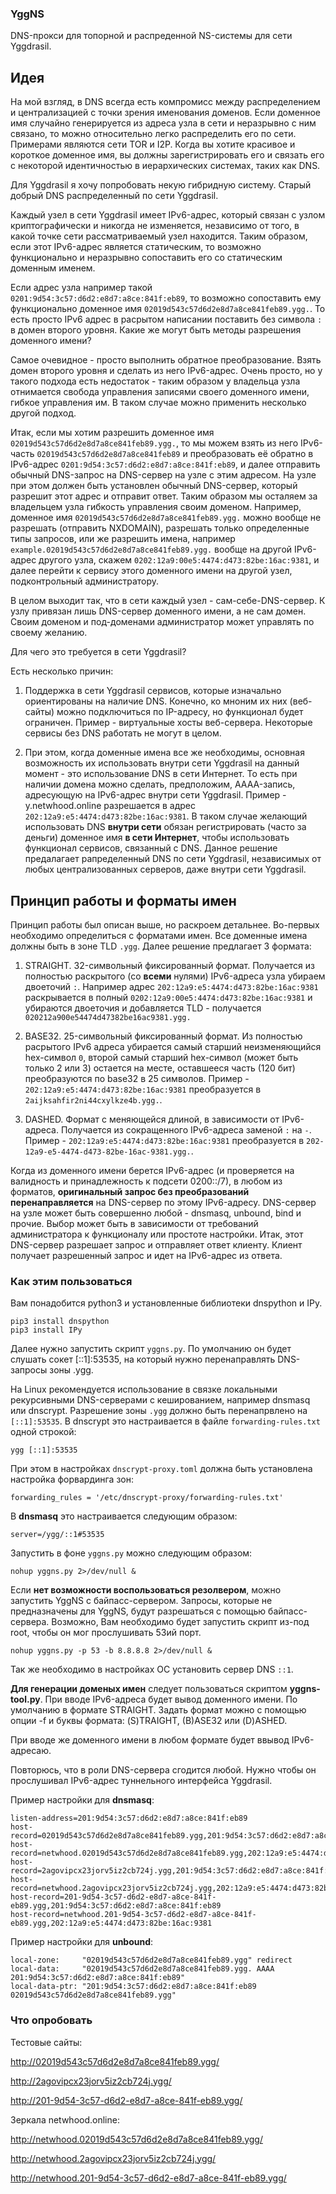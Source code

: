 ### YggNS

DNS-прокси для топорной и распреденной NS-системы для сети Yggdrasil.

## Идея

На мой взгляд, в DNS всегда есть компромисс между распределением и централизацией с точки зрения именования доменов. Если доменное имя случайно генерируется из адреса узла в сети и неразрывно с ним связано, то можно относительно легко распределить его по сети. Примерами являются сети TOR и I2P. Когда вы хотите красивое и короткое доменное имя, вы должны зарегистрировать его и связать его с некоторой идентичностью в иерархических системах, таких как DNS.

Для Yggdrasil я хочу попробовать некую гибридную систему. Старый добрый DNS распределенный по сети Yggdrasil.

Каждый узел в сети Yggdrasil имеет IPv6-адрес, который связан с узлом криптографически и никогда не изменяется, независимо от того, в какой точке сети рассматриваемый узел находится. Таким образом, если этот IPv6-адрес является статическим, то возможно функционально и неразрывно сопоставить его со статическим доменным именем.

Если адрес узла например такой `0201:9d54:3c57:d6d2:e8d7:a8ce:841f:eb89`, то возможно сопоставить ему функционально доменное имя `02019d543c57d6d2e8d7a8ce841feb89.ygg.`. То есть просто IPv6 адрес в расрытом написании поставить без символа `:` в домен второго уровня. Какие же могут быть методы разрешения доменного имени?

Самое очевидное - просто выполнить обратное преобразование. Взять домен второго уровня и сделать из него IPv6-адрес. Очень просто, но у такого подхода есть недостаток - таким образом у владельца узла отнимается свобода управления записями своего доменного имени, гибкое управления им. В таком случае можно применить несколько другой подход.

Итак, если мы хотим разрешить доменное имя `02019d543c57d6d2e8d7a8ce841feb89.ygg.`, то мы можем взять из него IPv6-часть `02019d543c57d6d2e8d7a8ce841feb89` и преобразовать её обратно в IPv6-адрес `0201:9d54:3c57:d6d2:e8d7:a8ce:841f:eb89`, и далее отправить обычный DNS-запрос на DNS-сервер на узле с этим адресом. На узле при этом должен быть установлен обычный DNS-сервер, который разрешит этот адрес и отправит ответ. Таким образом мы осталяем за владельцем узла гибкость управления своим доменом. Например, доменное имя `02019d543c57d6d2e8d7a8ce841feb89.ygg.` можно вообще не разрешать (отправить NXDOMAIN), разрешать только определенные типы запросов, или же разрешить имена, например `example.02019d543c57d6d2e8d7a8ce841feb89.ygg.` вообще на другой IPv6-адрес другого узла, скажем `0202:12a9:00e5:4474:d473:82be:16ac:9381`, и далее перейти к сервису этого доменного имени на другой узел, подконтрольный администратору.

В целом выходит так, что в сети каждый узел - сам-себе-DNS-сервер. К узлу привязан лишь DNS-сервер доменного имени, а не сам домен. Своим доменом и под-доменами администратор может управлять по своему желанию.

Для чего это требуется в сети Yggdrasil?

Есть несколько причин:

1) Поддержка в сети Yggdrasil сервисов, которые изначально ориентированы на наличие DNS. Конечно, ко мноним их них (веб-сайты) можно подключиться по IP-адресу, но функционал будет ограничен. Пример - виртуальные хосты веб-сервера. Некоторые сервисы без DNS работать не могут в целом.

2) При этом, когда доменные имена все же необходимы, основная возможность их использовать внутри сети Yggdrasil на данный момент - это использование DNS в сети Интернет. То есть при наличии домена можно сделать, предположим, AAAA-запись, адресующую на IPv6-адрес внутри сети Yggdrasil. Пример - y.netwhood.online разрешается в адрес `202:12a9:e5:4474:d473:82be:16ac:9381`. В таком случае желающий использовать DNS __внутри сети__ обязан регистрировать (часто за деньги) доменное имя __в сети Интернет__, чтобы использовать функционал сервисов, связанный с DNS. Данное решение предалагает рапределенный DNS по сети Yggdrasil, независимых от любых централизованных серверов, даже внутри сети Yggdrasil.

## Принцип работы и форматы имен 

Принцип работы был описан выше, но раскроем детальнее. Во-первых необходимо определиться с форматами имен. Все доменные имена должны быть в зоне TLD `.ygg`. Далее решение предлагает 3 формата:

1) STRAIGHT. 32-символьный фиксированный формат. Получается из полностью раскрытого (со __всеми__ нулями) IPv6-адреса узла убираем двоеточий `:`. Например адрес `202:12a9:e5:4474:d473:82be:16ac:9381` раскрывается в полный `0202:12a9:00e5:4474:d473:82be:16ac:9381` и убираются двоеточия и добавляется TLD - получается `020212a900e54474d47382be16ac9381.ygg.` 

2) BASE32. 25-символьный фиксированный формат. Из полностью расрытого IPv6 адреса убирается самый старший неизменяющийся hex-символ `0`, второй самый старший hex-символ (может быть только 2 или 3) остается на месте, оставшееся часть (120 бит) преобразуются по base32 в 25 символов. Пример - `202:12a9:e5:4474:d473:82be:16ac:9381` преобразуется в `2aijksahfir2ni44cxylkze4b.ygg.`.

3) DASHED. Формат с меняющейся длиной, в зависимости от IPv6-адреса. Получается из сокращенного IPv6-адреса заменой `:` на `-`. Пример  - `202:12a9:e5:4474:d473:82be:16ac:9381` преобразуется в `202-12a9-e5-4474-d473-82be-16ac-9381.ygg.`.

Когда из доменного имени берется IPv6-адрес (и проверяется на валидность и принадлежность к подсети 0200::/7), в любом из форматов, __оригинальный запрос без преобразований перенаправляется__ на DNS-сервер по этому IPv6-адресу. DNS-сервер на узле может быть совершенно любой - dnsmasq, unbound, bind и прочие. Выбор может быть в зависимости от требований администратора к функционалу или простоте настройки. Итак, этот DNS-сервер разрешает запрос и отправляет ответ клиенту. Клиент получает разрешенный запрос и идет на IPv6-адрес из ответа.  


### Как этим пользоваться

Вам понадобится python3 и установленные библиотеки dnspython и IPy.

```
pip3 install dnspython
pip3 install IPy
```

Далее нужно запустить скрипт `yggns.py`. По умолчанию он будет слушать сокет [::1]:53535, на который нужно перенаправлять DNS-запросы зоны .ygg.

На Linux рекомендуется использование в связке локальными рекурсивными DNS-серверами с кешированием, например dnsmasq или dnscrypt. Разрешение зоны `.ygg` должно быть перенапрвлено на `[::1]:53535`. В dnsсrypt это настраивается в файле `forwarding-rules.txt` одной строкой:

```
ygg [::1]:53535
```

При этом в настройках `dnscrypt-proxy.toml` должна быть установлена настройка форвардинга зон:

```
forwarding_rules = '/etc/dnscrypt-proxy/forwarding-rules.txt'
```

В __dnsmasq__ это настраивается следующим образом:

```
server=/ygg/::1#53535
```

Запустить в фоне `yggns.py` можно следующим образом:

```
nohup yggns.py 2>/dev/null &
```

Если __нет возможности воспользоваться резолвером__, можно запустить YggNS с байпасс-сервером. Запросы, которые не предназначены для YggNS, будут разрешаться с помощью байпасс-сервера. Возможно, Вам необходимо будет запустить скрипт из-под root, чтобы он мог прослушивать 53ий порт.
```
nohup yggns.py -p 53 -b 8.8.8.8 2>/dev/null &
```
Так же необходимо в настройках ОС установить сервер DNS `::1`.

__Для генерации доменых имен__ следует пользоваться скриптом __yggns-tool.py__. При вводе IPv6-адреса будет вывод доменного имени. По умолчанию в формате STRAIGHT. Задать формат можно с помощью опции -f и буквы формата: (S)TRAIGHT, (B)ASE32 или (D)ASHED.

При вводе же доменного имени в любом формате будет ввывод IPv6-адресаю.

Повторюсь, что в роли DNS-сервера сгодится любой. Нужно чтобы он прослушивал IPv6-адрес туннельного интерфейса Yggdrasil.

Пример настройки для __dnsmasq__:
```
listen-address=201:9d54:3c57:d6d2:e8d7:a8ce:841f:eb89
host-record=02019d543c57d6d2e8d7a8ce841feb89.ygg,201:9d54:3c57:d6d2:e8d7:a8ce:841f:eb89
host-record=netwhood.02019d543c57d6d2e8d7a8ce841feb89.ygg,202:12a9:e5:4474:d473:82be:16ac:9381
host-record=2agovipcx23jorv5iz2cb724j.ygg,201:9d54:3c57:d6d2:e8d7:a8ce:841f:eb89
host-record=netwhood.2agovipcx23jorv5iz2cb724j.ygg,202:12a9:e5:4474:d473:82be:16ac:9381
host-record=201-9d54-3c57-d6d2-e8d7-a8ce-841f-eb89.ygg,201:9d54:3c57:d6d2:e8d7:a8ce:841f:eb89
host-record=netwhood.201-9d54-3c57-d6d2-e8d7-a8ce-841f-eb89.ygg,202:12a9:e5:4474:d473:82be:16ac:9381

```

Пример настройки для __unbound__:
```
local-zone:     "02019d543c57d6d2e8d7a8ce841feb89.ygg" redirect
local-data:     "02019d543c57d6d2e8d7a8ce841feb89.ygg. AAAA 201:9d54:3c57:d6d2:e8d7:a8ce:841f:eb89"
local-data-ptr: "201:9d54:3c57:d6d2:e8d7:a8ce:841f:eb89 02019d543c57d6d2e8d7a8ce841feb89.ygg"
```


### Что опробовать

Тестовые сайты:

http://02019d543c57d6d2e8d7a8ce841feb89.ygg/

http://2agovipcx23jorv5iz2cb724j.ygg/

http://201-9d54-3c57-d6d2-e8d7-a8ce-841f-eb89.ygg/

Зеркала netwhood.online:

http://netwhood.02019d543c57d6d2e8d7a8ce841feb89.ygg/

http://netwhood.2agovipcx23jorv5iz2cb724j.ygg/

http://netwhood.201-9d54-3c57-d6d2-e8d7-a8ce-841f-eb89.ygg/
